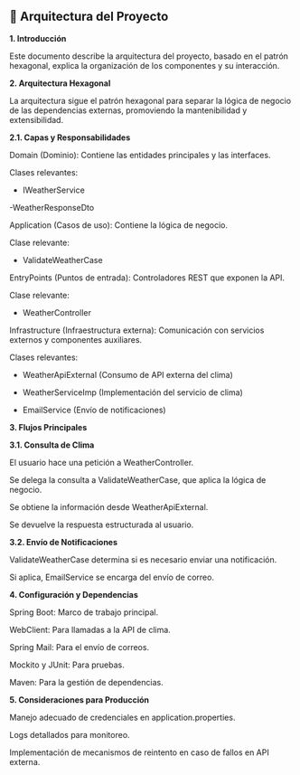 ## 🚀 Arquitectura del Proyecto

**1. Introducción**

Este documento describe la arquitectura del proyecto, basado en el patrón hexagonal, explica la organización de los componentes y su interacción.

**2. Arquitectura Hexagonal**

La arquitectura sigue el patrón hexagonal para separar la lógica de negocio de las dependencias externas, promoviendo la mantenibilidad y extensibilidad.

**2.1. Capas y Responsabilidades**

Domain (Dominio): Contiene las entidades principales y las interfaces.

Clases relevantes:

- IWeatherService

-WeatherResponseDto

Application (Casos de uso): Contiene la lógica de negocio.

Clase relevante:

- ValidateWeatherCase

EntryPoints (Puntos de entrada): Controladores REST que exponen la API.

Clase relevante:

- WeatherController

Infrastructure (Infraestructura externa): Comunicación con servicios externos y componentes auxiliares.

Clases relevantes:

- WeatherApiExternal (Consumo de API externa del clima)

- WeatherServiceImp (Implementación del servicio de clima)

- EmailService (Envío de notificaciones)

**3. Flujos Principales**

**3.1. Consulta de Clima**

El usuario hace una petición a WeatherController.

Se delega la consulta a ValidateWeatherCase, que aplica la lógica de negocio.

Se obtiene la información desde WeatherApiExternal.

Se devuelve la respuesta estructurada al usuario.

**3.2. Envío de Notificaciones**

ValidateWeatherCase determina si es necesario enviar una notificación.

Si aplica, EmailService se encarga del envío de correo.

**4. Configuración y Dependencias**

Spring Boot: Marco de trabajo principal.

WebClient: Para llamadas a la API de clima.

Spring Mail: Para el envío de correos.

Mockito y JUnit: Para pruebas.

Maven: Para la gestión de dependencias.

**5. Consideraciones para Producción**

Manejo adecuado de credenciales en application.properties.

Logs detallados para monitoreo.

Implementación de mecanismos de reintento en caso de fallos en API externa.